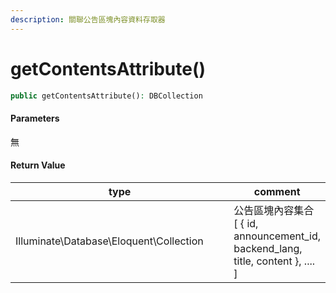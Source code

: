 ```yaml
---
description: 關聯公告區塊內容資料存取器
---
```


# getContentsAttribute()

```php
public getContentsAttribute(): DBCollection
```

#### Parameters

無

#### **Return Value**

<table><thead><tr><th width="362">type</th><th>comment</th></tr></thead><tbody><tr><td>Illuminate\Database\Eloquent\Collection</td><td>公告區塊內容集合<br>[ { id, announcement_id, backend_lang, title, content }, ....  ]</td></tr></tbody></table>
